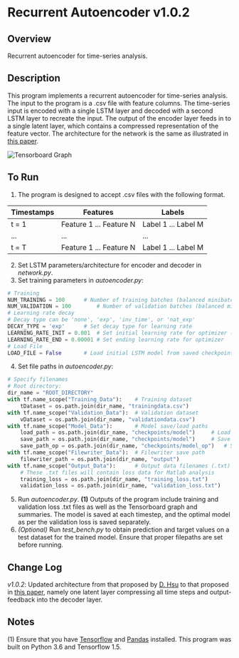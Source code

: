 # Recurrent Autoencoder v1.0.2

## Overview
Recurrent autoencoder for time-series analysis.

## Description
This program implements a recurrent autoencoder for time-series analysis. The input to the program is a .csv file with feature columns. The time-series input is encoded with a single LSTM layer and decoded with a second LSTM layer to recreate the input. The output of the encoder layer feeds in to a single latent layer, which contains a compressed representation of the feature vector. The architecture for the network is the same as illustrated in [this paper](https://openreview.net/pdf/74b996ba787a74199dc0b5ba1df77e436f6ad5a5.pdf).

![Tensorboard Graph](https://raw.githubusercontent.com/jonzia/Recurrent_Autoencoder/master/Graph_102.png)

## To Run
1. The program is designed to accept .csv files with the following format.

Timestamps | Features | Labels
--- | --- | ---
t = 1 | Feature 1 ... Feature N | Label 1 ... Label M
... | ... | ...
t = T | Feature 1 ... Feature N | Label 1 ... Label M

2. Set LSTM parameters/architecture for encoder and decoder in *network.py*.
3. Set training parameters in *autoencoder.py*:
```python
# Training
NUM_TRAINING = 100		# Number of training batches (balanced minibatches)
NUM_VALIDATION = 100		# Number of validation batches (balanced minibatches)
# Learning rate decay
# Decay type can be 'none', 'exp', 'inv_time', or 'nat_exp'
DECAY_TYPE = 'exp'		# Set decay type for learning rate
LEARNING_RATE_INIT = 0.001	# Set initial learning rate for optimizer (default 0.001) (fixed LR for 'none')
LEARNING_RATE_END = 0.00001	# Set ending learning rate for optimizer
# Load File
LOAD_FILE = False 		# Load initial LSTM model from saved checkpoint?
```
4. Set file paths in *autoencoder.py*:
```python
# Specify filenames
# Root directory:
dir_name = "ROOT_DIRECTORY"
with tf.name_scope("Training_Data"):	# Training dataset
	tDataset = os.path.join(dir_name, "trainingdata.csv")
with tf.name_scope("Validation_Data"):	# Validation dataset
	vDataset = os.path.join(dir_name, "validationdata.csv")
with tf.name_scope("Model_Data"):		# Model save/load paths
	load_path = os.path.join(dir_name, "checkpoints/model")		# Load previous model
	save_path = os.path.join(dir_name, "checkpoints/model")		# Save model at each step
	save_path_op = os.path.join(dir_name, "checkpoints/model_op")	# Save optimal model
with tf.name_scope("Filewriter_Data"):	# Filewriter save path
	filewriter_path = os.path.join(dir_name, "output")
with tf.name_scope("Output_Data"):		# Output data filenames (.txt)
	# These .txt files will contain loss data for Matlab analysis
	training_loss = os.path.join(dir_name, "training_loss.txt")
	validation_loss = os.path.join(dir_name, "validation_loss.txt")
```
5. Run *autoencoder.py*. **(1)** Outputs of the program include training and validation loss .txt files as well as the Tensorboard graph and summaries. The model is saved at each timestep, and the optimal model as per the validation loss is saved separately.
6. *(Optional)* Run *test_bench.py* to obtain prediction and target values on a test dataset for the trained model. Ensure that proper filepaths are set before running.

## Change Log
_v1.0.2_: Updated architecture from that proposed by [D. Hsu](https://arxiv.org/pdf/1707.07961.pdf) to that proposed in [this paper](https://openreview.net/pdf/74b996ba787a74199dc0b5ba1df77e436f6ad5a5.pdf), namely one latent layer compressing all time steps and output-feedback into the decoder layer.

## Notes
(1) Ensure that you have [Tensorflow](https://www.tensorflow.org/) and [Pandas](https://pandas.pydata.org) installed. This program was built on Python 3.6 and Tensorflow 1.5.
